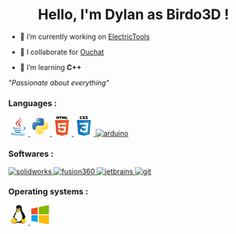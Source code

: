 <h1 align="center">Hello, I'm Dylan as Birdo3D !</h1>

- 🔭 I’m currently working on [ElectricTools](https://github.com/Birdo3D/ElectricTools)

- 👯 I collaborate for [Ouchat](https://github.com/Birdo3D/Ouchat-3D)

- 🌱 I’m learning **C++**

<p align="left"><i>"Passionate about everything"</i></p>

<h3 align="left">Languages :</h3>
<p align="left"> 
  <a href="https://www.java.com" target="_blank" rel="noreferrer"> <img src="https://raw.githubusercontent.com/devicons/devicon/master/icons/java/java-original.svg" alt="java" width="40" height="40"/> </a> 
  <a href="https://www.python.org" target="_blank" rel="noreferrer"> <img src="https://raw.githubusercontent.com/devicons/devicon/master/icons/python/python-original.svg" alt="python" width="40" height="40"/> </a>
  <a href="https://www.w3.org/html/" target="_blank" rel="noreferrer"> <img src="https://raw.githubusercontent.com/devicons/devicon/master/icons/html5/html5-original-wordmark.svg" alt="html5" width="40" height="40"/> </a>
  <a href="https://www.w3schools.com/css/" target="_blank" rel="noreferrer"> <img src="https://raw.githubusercontent.com/devicons/devicon/master/icons/css3/css3-original-wordmark.svg" alt="css3" width="40" height="40"/> </a>
  <a href="https://www.arduino.cc/" target="_blank" rel="noreferrer"> <img src="https://cdn.worldvectorlogo.com/logos/arduino-1.svg" alt="arduino" width="40" height="40"/> </a> 
</p>

<h3 align="left">Softwares :</h3>
<p align="left"> 
    <a href="https://www.solidworks.com/" target="_blank" rel="noreferrer"> <img src="https://simpleicons.org/icons/dassaultsystemes.svg" alt="solidworks" width="40" height="40"/> </a>
  <a href="https://www.autodesk.com/ca-fr/products/fusion-360" target="_blank" rel="noreferrer"> <img src="https://simpleicons.org/icons/autodesk.svg" alt="fusion360" width="40" height="40"/> </a>
  <a href="https://www.jetbrains.com/" target="_blank" rel="noreferrer"> <img src="https://simpleicons.org/icons/jetbrains.svg" alt="jetbrains" width="40" height="40"/> </a>
  <a href="https://git-scm.com/" target="_blank" rel="noreferrer"> <img src="https://www.vectorlogo.zone/logos/git-scm/git-scm-icon.svg" alt="git" width="40" height="40"/> </a>
</p>

<h3 align="left">Operating systems :</h3>
<p align="left">
  <a href="https://www.linux.org/" target="_blank" rel="noreferrer"> <img src="https://raw.githubusercontent.com/devicons/devicon/master/icons/linux/linux-original.svg" alt="linux<3" width="40" height="40"/> </a>
  <a href="https://www.microsoft.com/" target="_blank" rel="noreferrer"> <img src="https://raw.githubusercontent.com/viruzvz/logos-svg/602b4ad99cb0ce876b9b2a6aaca3547011dfc3e4/windows.svg" alt="windows" width="40" height="40"/> </a>
</p>
